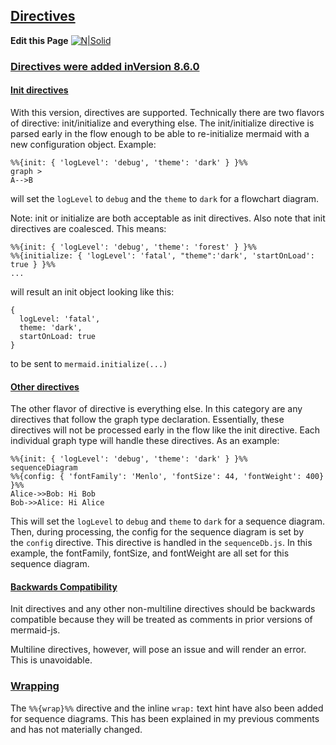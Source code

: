## [Directives](https://mermaid-js.github.io/mermaid/#/directives?id=directives)

**Edit this Page**&nbsp;[![N|Solid](https://mermaid-js.github.io/mermaid/img/GitHub-Mark-32px.png " ")](https://mermaid-js.github.io/mermaid/#/./directives)

### [Directives were added in](https://mermaid-js.github.io/mermaid/#/directives?id=directives-were-added-in-a-href860_docs-version-860)[Version 8.6.0](https://mermaid-js.github.io/mermaid/#/8.6.0_docs)

#### [Init directives](https://mermaid-js.github.io/mermaid/#/directives?id=init-directives)

With this version, directives are supported. Technically there are two flavors of directive: init/initialize and everything else. The init/initialize directive is parsed early in the flow enough to be able to re-initialize mermaid with a new configuration object. Example:

``` Mermaid {hide=false}
%%{init: { 'logLevel': 'debug', 'theme': 'dark' } }%%
graph >
A-->B
```

will set the&nbsp;`logLevel`&nbsp;to&nbsp;`debug`&nbsp;and the&nbsp;`theme`&nbsp;to&nbsp;`dark`&nbsp;for a flowchart diagram.

Note: init or initialize are both acceptable as init directives. Also note that init directives are coalesced. This means:

``` 
%%{init: { 'logLevel': 'debug', 'theme': 'forest' } }%%
%%{initialize: { 'logLevel': 'fatal', "theme":'dark', 'startOnLoad': true } }%%
...
```

will result an init object looking like this:

``` 
{
  logLevel: 'fatal',
  theme: 'dark',
  startOnLoad: true
}
```

to be sent to&nbsp;`mermaid.initialize(...)`

#### [Other directives](https://mermaid-js.github.io/mermaid/#/directives?id=other-directives)

The other flavor of directive is everything else. In this category are any directives that follow the graph type declaration. Essentially, these directives will not be processed early in the flow like the init directive. Each individual graph type will handle these directives. As an example:

``` Mermaid {hide=false}
%%{init: { 'logLevel': 'debug', 'theme': 'dark' } }%%
sequenceDiagram
%%{config: { 'fontFamily': 'Menlo', 'fontSize': 44, 'fontWeight': 400} }%%
Alice->>Bob: Hi Bob
Bob->>Alice: Hi Alice
```

This will set the&nbsp;`logLevel`&nbsp;to&nbsp;`debug`&nbsp;and&nbsp;`theme`&nbsp;to&nbsp;`dark`&nbsp;for a sequence diagram. Then, during processing, the config for the sequence diagram is set by the&nbsp;`config`&nbsp;directive. This directive is handled in the&nbsp;`sequenceDb.js`. In this example, the fontFamily, fontSize, and fontWeight are all set for this sequence diagram.

#### [Backwards Compatibility](https://mermaid-js.github.io/mermaid/#/directives?id=backwards-compatibility)

Init directives and any other non-multiline directives should be backwards compatible because they will be treated as comments in prior versions of mermaid-js.

Multiline directives, however, will pose an issue and will render an error. This is unavoidable.

### [Wrapping](https://mermaid-js.github.io/mermaid/#/directives?id=wrapping)

The&nbsp;`%%{wrap}%%`&nbsp;directive and the inline&nbsp;`wrap:`&nbsp;text hint have also been added for sequence diagrams. This has been explained in my previous comments and has not materially changed.